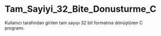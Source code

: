 # Tam_Sayiyi_32_Bite_Donusturme_C
Kullanıcı tarafından girilen tam sayıyı 32 bit formatına dönüştüren C programı.
